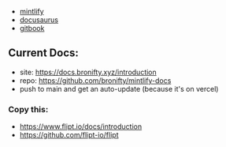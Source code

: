 - [mintlify](https://mintlify.com/showcase)
- [docusaurus](https://docusaurus.io/)
- [gitbook](https://www.gitbook.com/)


## Current Docs: 
- site: https://docs.bronifty.xyz/introduction
- repo: https://github.com/bronifty/mintlify-docs
- push to main and get an auto-update (because it's on vercel)

### Copy this: 
- https://www.flipt.io/docs/introduction
- https://github.com/flipt-io/flipt

